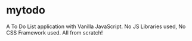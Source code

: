 # mytodo
A To Do List application with Vanilla JavaScript. No JS Libraries used, No CSS Framework used. All from scratch!
